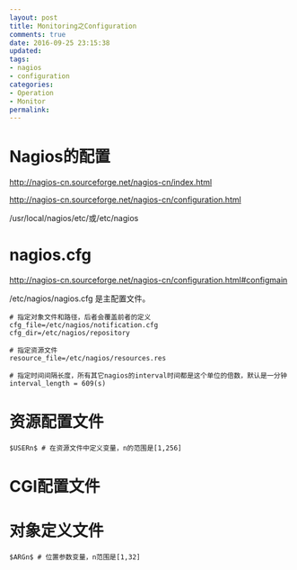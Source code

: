 ```yaml
---
layout: post
title: Monitoring之Configuration
comments: true
date: 2016-09-25 23:15:38
updated:
tags:
- nagios
- configuration
categories:
- Operation
- Monitor
permalink:
---
```


# Nagios的配置

<http://nagios-cn.sourceforge.net/nagios-cn/index.html>

<http://nagios-cn.sourceforge.net/nagios-cn/configuration.html>

/usr/local/nagios/etc/或/etc/nagios

# nagios.cfg

<http://nagios-cn.sourceforge.net/nagios-cn/configuration.html#configmain>

/etc/nagios/nagios.cfg 是主配置文件。

    # 指定对象文件和路径，后者会覆盖前者的定义
    cfg_file=/etc/nagios/notification.cfg
    cfg_dir=/etc/nagios/repository

    # 指定资源文件
    resource_file=/etc/nagios/resources.res

    # 指定时间间隔长度，所有其它nagios的interval时间都是这个单位的倍数，默认是一分钟
    interval_length = 609(s)

# 资源配置文件

    $USERn$ # 在资源文件中定义变量，n的范围是[1,256]

# CGI配置文件

# 对象定义文件

    $ARGn$ # 位置参数变量，n范围是[1,32]






